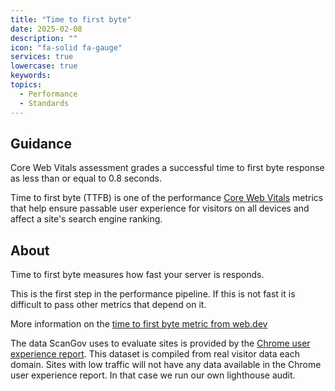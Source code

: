 ```yaml
---
title: "Time to first byte"
date: 2025-02-08
description: ""
icon: "fa-solid fa-gauge"
services: true
lowercase: true
keywords: 
topics:
  - Performance
  - Standards
---
```


## Guidance

Core Web Vitals assessment grades a successful time to first byte response as less than or equal to 0.8 seconds.

Time to first byte (TTFB) is one of the performance <a href="https://developers.google.com/search/docs/appearance/core-web-vitals">Core Web Vitals</a> metrics that help ensure passable user experience for visitors on all devices and affect a site's search engine ranking.

## About

Time to first byte measures how fast your server is responds.

This is the first step in the performance pipeline. If this is not fast it is difficult to pass other metrics that depend on it.

More information on the <a href="https://web.dev/articles/ttfb">time to first byte metric from web.dev</a>

The data ScanGov uses to evaluate sites is provided by the <a href="https://developer.chrome.com/docs/crux">Chrome user experience report</a>. This dataset is compiled from real visitor data each domain. Sites with low traffic will not have any data available in the Chrome user experience report. In that case we run our own lighthouse audit.
